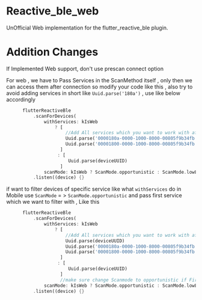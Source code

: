 # Reactive_ble_web

UnOfficial Web implementation for the flutter_reactive_ble plugin.

# Addition Changes

If Implemented Web support, don't use prescan connect option

For web , we have to Pass Services in the ScanMethod itself , only then we can access them after connection
so modify your code like this , also try to avoid adding services in short like `Uuid.parse('180a')` , use like below accordingly

```dart
      flutterReactiveBle
          .scanForDevices(
              withServices: kIsWeb
                  ? [
                      //Add All services which you want to work with after connection
                      Uuid.parse('0000180a-0000-1000-8000-00805f9b34fb'),
                      Uuid.parse('00001800-0000-1000-8000-00805f9b34fb'),
                    ]
                   : [
                       Uuid.parse(deviceUUID)
                    ]
              scanMode: kIsWeb ? ScanMode.opportunistic : ScanMode.lowLatency)
          .listen((device) {}
```

if want to filter devices of specific service like what `withServices` do in Mobile
use `ScanMode` = > `ScanMode.opportunistic` and pass first service which we want to filter with , Like this

```dart
      flutterReactiveBle
          .scanForDevices(
              withServices: kIsWeb
                  ? [
                      //Add All services which you want to work with after connection , and first service , which we want to set filter for devices
                      Uuid.parse(deviceUUID)
                      Uuid.parse('0000180a-0000-1000-8000-00805f9b34fb'),
                      Uuid.parse('00001800-0000-1000-8000-00805f9b34fb'),
                    ]
                   : [
                       Uuid.parse(deviceUUID)
                    ]
                    //make sure change Scanmode to opportunistic if First service is for filtering ( just a temporary workaround for now)
              scanMode: kIsWeb ? ScanMode.opportunistic : ScanMode.lowLatency)
          .listen((device) {}
```
